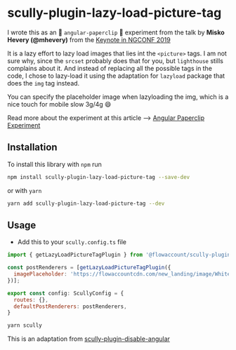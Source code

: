 # scully-plugin-lazy-load-picture-tag

I wrote this as an :paperclip: `angular-paperclip` :paperclip: experiment from the talk by **Misko Hevery (@mhevery)** from the [Keynote in NGCONF 2019](https://nitayneeman.com/posts/all-talks-from-ng-conf-2019/#keynote-1)

It is a lazy effort to lazy load images that lies int the `<picture>` tags. I am not sure why, since the `srcset` probably does that for you, but `lighthouse` stills complains about it. And instead of replacing all the possible tags in the code, I chose to lazy-load it using the adaptation for `lazyload` package that does the `img` tag instead.

You can specify the placeholder image when lazyloading the img, which is a nice touch for mobile slow 3g/4g :smile:

Read more about the experiment at this article --> [Angular Paperclip Experiment](https://wickstargazer.com/angular-paperclip-experiment)

## Installation

To install this library with `npm` run

```bash
npm install scully-plugin-lazy-load-picture-tag --save-dev
```

or with `yarn`

```bash
yarn add scully-plugin-lazy-load-picture-tag --dev
```

## Usage

* Add this to your `scully.config.ts` file

```javascript
import { getLazyLoadPictureTagPlugin } from '@flowaccount/scully-plugin-lazy-load-picture-tag';

const postRenderers = [getLazyLoadPictureTagPlugin({
  imagePlaceholder: 'https://flowaccountcdn.com/new_landing/image/White_2px.jpg'
})];

export const config: ScullyConfig = {
  routes: {},
  defaultPostRenderers: postRenderers,
}
```

```bash
yarn scully
```

This is an adaptation from [scully-plugin-disable-angular](https://github.com/samvloeberghs/kwerri-oss/blob/master/projects/scully-plugin-disable-angular)
